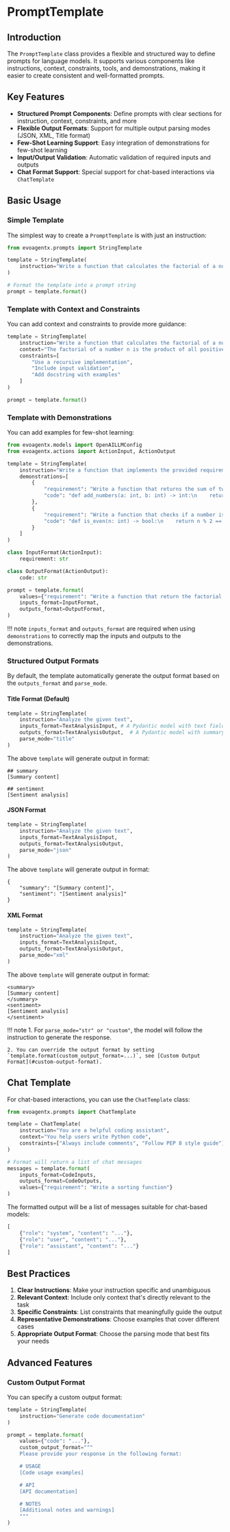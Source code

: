 # PromptTemplate

## Introduction

The `PromptTemplate` class provides a flexible and structured way to define prompts for language models. It supports various components like instructions, context, constraints, tools, and demonstrations, making it easier to create consistent and well-formatted prompts.

## Key Features

- **Structured Prompt Components**: Define prompts with clear sections for instruction, context, constraints, and more
- **Flexible Output Formats**: Support for multiple output parsing modes (JSON, XML, Title format)
- **Few-Shot Learning Support**: Easy integration of demonstrations for few-shot learning
- **Input/Output Validation**: Automatic validation of required inputs and outputs
- **Chat Format Support**: Special support for chat-based interactions via `ChatTemplate`

## Basic Usage

### Simple Template

The simplest way to create a `PromptTemplate` is with just an instruction:

```python
from evoagentx.prompts import StringTemplate

template = StringTemplate(
    instruction="Write a function that calculates the factorial of a number"
)

# Format the template into a prompt string
prompt = template.format()
```

### Template with Context and Constraints

You can add context and constraints to provide more guidance:

```python
template = StringTemplate(
    instruction="Write a function that calculates the factorial of a number",
    context="The factorial of a number n is the product of all positive integers less than or equal to n",
    constraints=[
        "Use a recursive implementation",
        "Include input validation",
        "Add docstring with examples"
    ]
)

prompt = template.format()
```

### Template with Demonstrations

You can add examples for few-shot learning:

```python
from evoagentx.models import OpenAILLMConfig
from evoagentx.actions import ActionInput, ActionOutput

template = StringTemplate(
    instruction="Write a function that implements the provided requirement",
    demonstrations=[
        {
            "requirement": "Write a function that returns the sum of two numbers",
            "code": "def add_numbers(a: int, b: int) -> int:\n    return a + b"
        },
        {
            "requirement": "Write a function that checks if a number is even",
            "code": "def is_even(n: int) -> bool:\n    return n % 2 == 0"
        }
    ]
)

class InputFormat(ActionInput):
    requirement: str

class OutputFormat(ActionOutput):
    code: str

prompt = template.format(
    values={"requirement": "Write a function that return the factorial of a number"}, 
    inputs_format=InputFormat,
    outputs_format=OutputFormat,
)
```

!!! note `inputs_format` and `outputs_format` are required when using `demonstrations` to correctly map the inputs and outputs to the demonstrations. 

### Structured Output Formats

By default, the template automatically generate the output format based on the `outputs_format` and `parse_mode`. 

#### Title Format (Default)

```python
template = StringTemplate(
    instruction="Analyze the given text",
    inputs_format=TextAnalysisInput, # A Pydantic model with text field
    outputs_format=TextAnalysisOutput,  # A Pydantic model with summary and sentiment fields
    parse_mode="title"
)
```
The above `template` will generate output in format:
```
## summary
[Summary content]

## sentiment
[Sentiment analysis]
```

#### JSON Format

```python
template = StringTemplate(
    instruction="Analyze the given text",
    inputs_format=TextAnalysisInput,
    outputs_format=TextAnalysisOutput, 
    parse_mode="json"
)
```
The above `template` will generate output in format:
```
{
    "summary": "[Summary content]",
    "sentiment": "[Sentiment analysis]"
}
```

#### XML Format

```python
template = StringTemplate(
    instruction="Analyze the given text",
    inputs_format=TextAnalysisInput,
    outputs_format=TextAnalysisOutput,
    parse_mode="xml"
)
```
The above `template` will generate output in format:
```
<summary>
[Summary content]
</summary>
<sentiment>
[Sentiment analysis]
</sentiment>
```

!!! note
    1. For `parse_mode="str" or "custom"`, the model will follow the instruction to generate the response. 

    2. You can override the output format by setting `template.format(custom_output_format=...)`, see [Custom Output Format](#custom-output-format). 


## Chat Template

For chat-based interactions, you can use the `ChatTemplate` class:

```python
from evoagentx.prompts import ChatTemplate

template = ChatTemplate(
    instruction="You are a helpful coding assistant",
    context="You help users write Python code",
    constraints=["Always include comments", "Follow PEP 8 style guide"]
)

# Format will return a list of chat messages
messages = template.format(
    inputs_format=CodeInputs,
    outputs_format=CodeOutputs,
    values={"requirement": "Write a sorting function"}
)
```

The formatted output will be a list of messages suitable for chat-based models:

```python
[
    {"role": "system", "content": "..."},
    {"role": "user", "content": "..."},
    {"role": "assistant", "content": "..."}
]
```

## Best Practices

1. **Clear Instructions**: Make your instruction specific and unambiguous
2. **Relevant Context**: Include only context that's directly relevant to the task
3. **Specific Constraints**: List constraints that meaningfully guide the output
4. **Representative Demonstrations**: Choose examples that cover different cases
5. **Appropriate Output Format**: Choose the parsing mode that best fits your needs

## Advanced Features

### Custom Output Format

You can specify a custom output format:

```python
template = StringTemplate(
    instruction="Generate code documentation"
)

prompt = template.format(
    values={"code": "..."},
    custom_output_format="""
    Please provide your response in the following format:

    # USAGE
    [Code usage examples]

    # API
    [API documentation]

    # NOTES
    [Additional notes and warnings]
    """
)
```